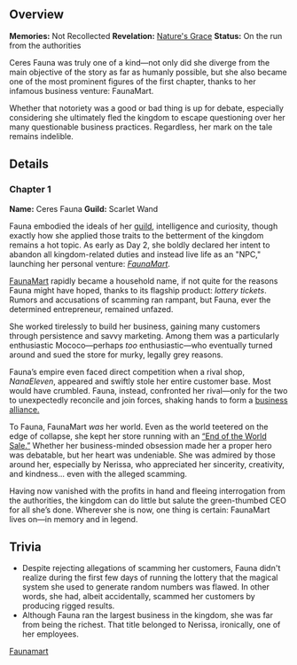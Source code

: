 <!-- title: Ceres Fauna -->
<!-- quote: Shield for sale! Get your shield now at the End of the World sale! -->
<!-- chapters: 0 -->
<!-- images: (Fauna's Chapter 1 Profile), (Fauna, along with Bijou, as seen in a battle), (FaunaMart's lottery ticket)  -->
<!-- model: false -->

## Overview

**Memories:** Not Recollected
**Revelation:** [Nature's Grace](#entry:natures-grace-entry)
**Status:** On the run from the authorities

Ceres Fauna was truly one of a kind—not only did she diverge from the main objective of the story as far as humanly possible, but she also became one of the most prominent figures of the first chapter, thanks to her infamous business venture: FaunaMart.

Whether that notoriety was a good or bad thing is up for debate, especially considering she ultimately fled the kingdom to escape questioning over her many questionable business practices. Regardless, her mark on the tale remains indelible.

## Details

### Chapter 1

**Name:** Ceres Fauna
**Guild:** Scarlet Wand

Fauna embodied the ideals of her [guild](#entry:guild-entry), intelligence and curiosity, though exactly how she applied those traits to the betterment of the kingdom remains a hot topic. As early as Day 2, she boldly declared her intent to abandon all kingdom-related duties and instead live life as an "NPC," launching her personal venture: [_FaunaMart_](https://www.youtube.com/live/eUQWfgVwwpo?feature=shared&t=176).

[FaunaMart](#entry:storylines-entry) rapidly became a household name, if not quite for the reasons Fauna might have hoped, thanks to its flagship product: _lottery tickets_. Rumors and accusations of scamming ran rampant, but Fauna, ever the determined entrepreneur, remained unfazed.

She worked tirelessly to build her business, gaining many customers through persistence and savvy marketing. Among them was a particularly enthusiastic Mococo—perhaps _too_ enthusiastic—who eventually turned around and sued the store for murky, legally grey reasons.

Fauna’s empire even faced direct competition when a rival shop, _NanaEleven_, appeared and swiftly stole her entire customer base. Most would have crumbled. Fauna, instead, confronted her rival—only for the two to unexpectedly reconcile and join forces, shaking hands to form a [business alliance.](https://www.youtube.com/live/8x-MVX8h9gU?feature=shared&t=1516)

To Fauna, FaunaMart _was_ her world. Even as the world teetered on the edge of collapse, she kept her store running with an [“End of the World Sale.”](https://www.youtube.com/live/8x-MVX8h9gU?t=142) Whether her business-minded obsession made her a proper hero was debatable, but her heart was undeniable. She was admired by those around her, especially by Nerissa, who appreciated her sincerity, creativity, and kindness... even with the alleged scamming.

Having now vanished with the profits in hand and fleeing interrogation from the authorities, the kingdom can do little but salute the green-thumbed CEO for all she’s done. Wherever she is now, one thing is certain: FaunaMart lives on—in memory and in legend.

## Trivia

- Despite rejecting allegations of scamming her customers, Fauna didn't realize during the first few days of running the lottery that the magical system she used to generate random numbers was flawed. In other words, she had, albeit accidentally, scammed her customers by producing rigged results.
- Although Fauna ran the largest business in the kingdom, she was far from being the richest. That title belonged to Nerissa, ironically, one of her employees.

[Faunamart](#easter:easter-faunamart)
